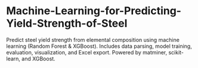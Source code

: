 # Machine-Learning-for-Predicting-Yield-Strength-of-Steel
Predict steel yield strength from elemental composition using machine learning (Random Forest &amp; XGBoost). Includes data parsing, model training, evaluation, visualization, and Excel export. Powered by matminer, scikit-learn, and XGBoost.
